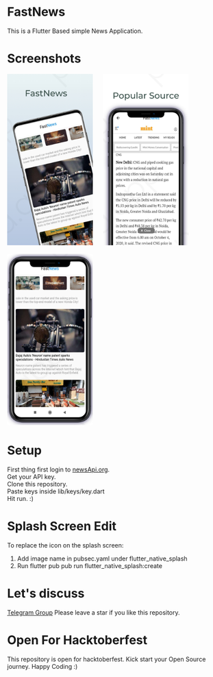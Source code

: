 # FastNews

This is a Flutter Based simple News Application.

# Screenshots
<img src="images/image1.jpeg" alt="drawing" width="200" />&nbsp;&nbsp;&nbsp;&nbsp;&nbsp;
<img src="images/image3.jpeg" alt="drawing" width="200"/>
<br><br>
<img src="images/image2.jpeg" alt="drawing" width="200"/>

# Setup

First thing first login to [newsApi.org](https://newsapi.org/).<br>
Get your API key.<br>
Clone this repository.
<br>Paste keys inside lib/keys/key.dart<br>
Hit run. :)

# Splash Screen Edit
To replace the icon on the splash screen: 
1) Add image name in pubsec.yaml under flutter_native_splash
2) Run flutter pub pub run flutter_native_splash:create

# Let's discuss
  
  [Telegram Group](https://t.me/joinchat/OKSLQBoBNquemTZD4gO9sQ) 
  Please leave a star if you like this repository.

# Open For Hacktoberfest

This repository is open for hacktoberfest. Kick start your Open Source journey. Happy Coding :)

